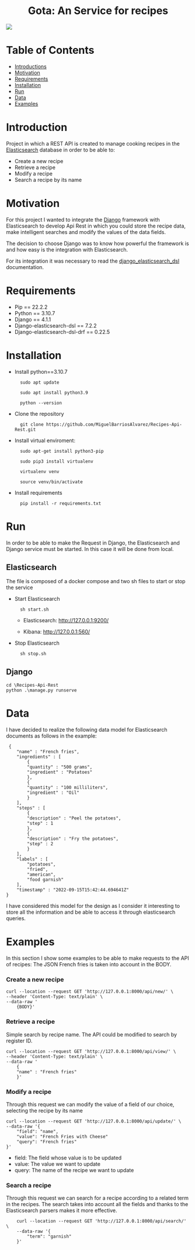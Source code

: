 <h1 align="center"> Gota: An Service for recipes </h1>

 <p align="left">
   <img src="https://img.shields.io/badge/STATUS-%20DEV-green">
</p>

# Table of Contents
- [Introductions](#Introductions)
- [Motivation](#Motivation)
- [Requirements](#Requirements)
- [Installation](#Installation)
- [Run](#Run)
- [Data](#Introductions)
- [Examples](#Examples)

# Introduction
Project in which a REST API is created to manage cooking recipes in the [Elasticsearch](https://www.elastic.co/es/what-is/elasticsearch) database in order to be able to:

- Create a new recipe
- Retrieve a recipe
- Modify a recipe
- Search a recipe by its name

# Motivation
For this project I wanted to integrate the [Django](https://docs.djangoproject.com/en/4.1/) framework with Elasticsearch to develop Api Rest in which you could store the recipe data, make intelligent searches and modify the values of the data fields. 

The decision to choose Django was to know how powerful the framework is and how easy is the integration with Elasticsearch. 

For its integration it was necessary to read the [django_elasticsearch_dsl](https://django-elasticsearch-dsl.readthedocs.io/en/latest/quickstart.html) documentation.

# Requirements
- Pip == 22.2.2
- Python == 3.10.7
- Django == 4.1.1
- Django-elasticsearch-dsl == 7.2.2
- Django-elasticsearch-dsl-drf == 0.22.5

# Installation
- Install python==3.10.7

        sudo apt update

        sudo apt install python3.9

        python --version

- Clone the repository

        git clone https://github.com/MiguelBarriosAlvarez/Recipes-Api-Rest.git

- Install virtual enviroment: 

        sudo apt-get install python3-pip

        sudo pip3 install virtualenv

        virtualenv venv

        source venv/bin/activate

- Install requirements

        pip install -r requirements.txt

# Run
In order to be able to make the Request in Django, the Elasticsearch and Django service must be started.
In this case it will be done from local.

## Elasticsearch
The file is composed of a docker compose and two sh files to start or stop the service

- Start Elasticsearch

        sh start.sh


   - Elasticsearch: http://127.0.0.1:9200/

   - Kibana: http://127.0.0.1:560/

- Stop Elasticsearch

        sh stop.sh

## Django

    cd \Recipes-Api-Rest
    python .\manage.py runserve

# Data
I have decided to realize the following data model for Elasticsearch documents as follows in the example:

     {
        "name" : "French fries",
        "ingredients" : [
            {
            "quantity" : "500 grams",
            "ingredient" : "Potatoes"
            },
            {
            "quantity" : "100 milliliters",
            "ingredient" : "Oil"
            }
        ],
        "steps" : [
            {
            "description" : "Peel the potatoes",
            "step" : 1
            },
            {
            "description" : "Fry the potatoes",
            "step" : 2
            }
        ],
        "labels" : [
            "potatoes",
            "fried",
            "american",
            "food garnish"
        ],
        "timestamp" : "2022-09-15T15:42:44.694641Z"
    }

I have considered this model for the design as I consider it interesting to store all the information and be able to access it through elasticsearch queries.

# Examples
In this section I show some examples to be able to make requests to the API of recipes:
The JSON French fries is taken into account in the BODY.

### Create a new recipe

    curl --location --request GET 'http://127.0.0.1:8000/api/new/' \
    --header 'Content-Type: text/plain' \
    --data-raw '
        {BODY}'

### Retrieve a recipe
Simple search by recipe name. The API could be modified to search by register ID.

    curl --location --request GET 'http://127.0.0.1:8000/api/view/' \
    --header 'Content-Type: text/plain' \
    --data-raw '
        {
        "name" : "French fries"
        }'


### Modify a recipe
Through this request we can modify the value of a field of our choice, selecting the recipe by its name

    curl --location --request GET 'http://127.0.0.1:8000/api/update/' \
    --data-raw '{
        "field": "name",
        "value": "French Fries with Cheese"
        "query": "French fries"
    }'


- field: The field whose value is to be updated
- value: The value we want to update
- query: The name of the recipe we want to update

### Search a recipe
Through this request we can search for a recipe according to a related term in the recipes.
The search takes into account all the fields and thanks to the Elasticsearch parsers makes it more effective.

        curl --location --request GET 'http://127.0.0.1:8000/api/search/' \
        --data-raw '{
            "term": "garnish"
        }'


